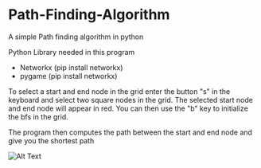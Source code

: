 # Path-Finding-Algorithm
A simple Path finding algorithm in python

Python Library needed in this program
- Networkx (pip install networkx)
- pygame (pip install networkx)

To select a start and end node in the grid enter the button "s" in the keyboard and select two square nodes in the grid. The selected start node and end node will
appear in red.
You can then use the "b" key to initialize the bfs in the grid.

The program then computes the path between the start and end node and give you the shortest path

![Alt Text](https://github.com/SrimanCode/Path-Finding-Algorithm/blob/main/Screenshot%202023-05-20%20174048.png)
